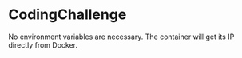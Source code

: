# CodingChallenge

No environment variables are necessary. The container will get its IP directly from Docker.

